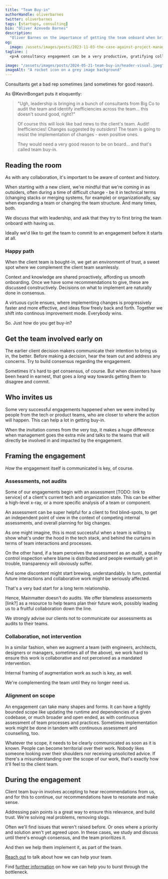 ```yaml
---
title: "Team Buy-in"
authorHandle: oliverbarnes
twitter: oliverbarnes
tags: [startups, consulting]
bio: "Oliver Azevedo Barnes"
description:
  "Oliver Barnes on the importance of getting the team onboard when bringing in a consultancy"
og:
  image: /assets/images/posts/2023-11-03-the-case-against-project-managers/og-image.jpeg
tagline: |
  <p>A consultancy engagement can be a very productive, gratifying collaborative process. That's _if_ the client team is onboard with having it come in to help</p>

image: "/assets/images/posts/2024-05-21-team-buy-in/header-visual.jpeg"
imageAlt: "A rocket icon on a grey image background"
---
```


Consultants get a bad rep sometimes (and sometimes for good reason). 

As @KevinBongart puts it eloquently:

> "Ugh, leadership is bringing in a bunch of consultants from Big Co to audit the team and identify inefficiencies across the team… this doesn't sound good, right?"
>
> Of course this will look like bad news to the client's team. Audit! Inefficiencies! Changes suggested by _outsiders_! The team is going to resist the implementation of changes - even positive ones.
>
> They would need a very good reason to be on board... and that's called team buy-in.

## Reading the room

As with any collaboration, it's important to be aware of context and history.

When starting with a new client, we're mindful that we're coming in as outsiders, often during a time of difficult change - be it in technical terms (changing stacks or merging systems, for example) or organizationally, say when expanding a team or changing the team structure. And many times, both.

We discuss that with leadership, and ask that they try to first bring the team onboard with having us.

Ideally we'd like to get the team to commit to an engagement before it starts at all.

### Happy path

When the client team is bought-in, we get an environment of trust, a sweet spot where we complement the client team seamlessly. 

Context and knowledge are shared proactively, affording us smooth onboarding. Once we have some recommendations to give, these are discussed constructively. Decisions on what to implement are naturally done in consensus.

A virtuous cycle ensues, where implementing changes is progressively faster and more effective, and ideas flow freely back and forth. Together we shift into continous improvement mode. Everybody wins.

So. Just how do you get buy-in?

## Get the team involved early on

The earlier client decision makers communicate their intention to bring us in, the better. Before making a decision, hear the team out and address any concerns. Try to build consensus regarding the engagement. 

Sometimes it's hard to get consensus, of course. But when dissenters have been heard in earnest, that goes a _long_ way towards getting them to disagree and commit.

## Who invites us

Some very successful engagements happened when we were invited by people from the tech or product teams, who are closer to where the action will happen. This can help a lot in getting buy-in.

When the invitation comes from the very top, it makes a huge difference when management goes the extra mile and talks to the teams that will directly be involved in and impacted by the engagement.

## Framing the engagement

_How_ the engagement itself is communicated is key, of course.

### Assessments, not audits

Some of our engagements begin with an assessment [TODO: link to service] of a client's current tech and organization state. This can be either a high-level x-ray, or a more specific analysis of a team or component. 

An assessment can be super helpful for a client to find blind-spots, to get an independent point of view in the context of competing internal assessments, and overall planning for big changes.

As one might imagine, this is most successful when a team is willing to show what's under the hood in the tech stack, and behind the curtains in terms of team interactions and processes.

On the other hand, if a team perceives the assessment as an _audit_, a quality control inspection where blame is distributed and people eventually get in trouble, transparency will obviously suffer. 

And some discontent might start brewing, understandably. In turn, potential future interactions and collaborative work might be seriously affected. 

That's a very bad start for a long term relationship.

Hence, Mainmatter doesn't do audits. We offer blameless assessments [link?] as a resource to help teams plan their future work, possibly leading us to a fruitful collaboration down the line. 

We strongly advise our clients not to communicate our assessments as audits to their teams.

### Collaboration, not intervention

In a similar fashion, when we augment a team (with engineers, architects, designers or managers, sometimes all of the above), we work hard to ensure this work is collaborative and not perceived as a mandated intervention.

Internal framing of augmentation work as such is key, as well.

We're complementing the team until they no longer need us.

### Alignment on scope

An engagement can take many shapes and forms. It can have a tightly bounded scope like updating the runtime and dependencies of a given codebase, or much broader and open ended, as with continuous assessment of team processes and practices. Sometimes implementation work might be done in tandem with continuous assessment and counselling, too.

Whatever the scope, it needs to be clearly communicated as soon as it is known. People can become territorial over their work. Nobody likes someone looking over their shoulders nor receiving unsolicited advice. If there's a misunderstanding over the scope of our work, that's exactly how it'll feel to the client team.

## During the engagement

Client team buy-in involves accepting to hear recommendations from us, and for this to continue, our recommendations have to resonate and make sense.

Addressing pain points is a great way to ensure this relevance, and build trust. We're solving real problems, removing slogs.

Often we'll find issues that weren't raised before. Or ones where a priority and solution aren't yet agreed upon. In these cases, we study and discuss until there's enough consensus, and the team prioritizes it.

And then we help them implement it, as part of the team.


[Reach out](/contact/) to talk about how we can help your team.

Find [further information](/startups/) on how we can help you to burst through
the bottleneck.

